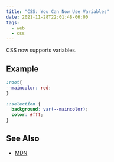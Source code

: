 ```yaml
---
title: "CSS: You Can Now Use Variables"
date: 2021-11-28T22:01:48-06:00
tags:
  - web
  - css
---
```


CSS now supports variables.

## Example

```css
:root{
--maincolor: red;
}

::selection {
  background: var(--maincolor);
  color: #fff;
}
```

## See Also

- [MDN](https://developer.mozilla.org/en-US/docs/Web/CSS/--*)
